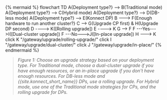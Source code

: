 <!--vale off-->
{% mermaid %}
flowchart TD
    A{Deployment type?} --> B(Traditional mode)
    A{Deployment type?} --> C(Hybrid mode)
    A{Deployment type?} --> D(DB-less mode)
    A{Deployment type?} --> E(Konnect DP)
    B ---> F{Enough hardware to 
    run another cluster?}
    C --> G(Upgrade CP first) & H(Upgrade DP second)
    D ----> K([Rolling upgrade])
    E ----> K
    G --> F
    F ---Yes--->I([Dual-cluster upgrade])
    F ---No--->J([In-place upgrade])
    H ---> K
    click K "/gateway/upgrade/rolling-upgrade/"
    click I "/gateway/upgrade/dual-cluster/"
    click J "/gateway/upgrade/in-place/"
{% endmermaid %}
<!--vale on-->

> _Figure 1: Choose an upgrade strategy based on your deployment type. For Traditional mode, choose a dual-cluster upgrade if you have enough resources, or an in-place upgrade if you don't have enough resources. For DB-less mode and {{site.konnect_short_name}} DPs, use a rolling upgrade. For Hybrid mode, use one of the Traditional mode strategies for CPs, and the rolling upgrade for DPs._